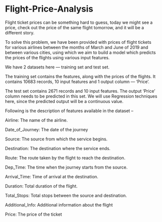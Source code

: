 # Flight-Price-Analysis
Flight ticket prices can be something hard to guess, today we might see a price, check out the price of the same flight tomorrow, and it will be a different story.

To solve this problem, we have been provided with prices of flight tickets for various airlines between the months of March and June of 2019 and between various cities, using which we aim to build a model which predicts the prices of the flights using various input features.

We have 2 datasets here — training set and test set.

The training set contains the features, along with the prices of the flights. It contains 10683 records, 10 input features and 1 output column — ‘Price’.

The test set contains 2671 records and 10 input features. The output ‘Price’ column needs to be predicted in this set. We will use Regression techniques here, since the predicted output will be a continuous value.

Following is the description of features available in the dataset –

Airline: The name of the airline.

Date_of_Journey: The date of the journey

Source: The source from which the service begins.

Destination: The destination where the service ends.

Route: The route taken by the flight to reach the destination.

Dep_Time: The time when the journey starts from the source.

Arrival_Time: Time of arrival at the destination.

Duration: Total duration of the flight.

Total_Stops: Total stops between the source and destination.

Additional_Info: Additional information about the flight

Price: The price of the ticket
